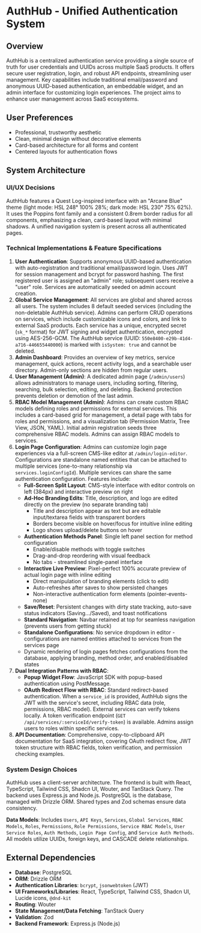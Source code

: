# AuthHub - Unified Authentication System

## Overview
AuthHub is a centralized authentication service providing a single source of truth for user credentials and UUIDs across multiple SaaS products. It offers secure user registration, login, and robust API endpoints, streamlining user management. Key capabilities include traditional email/password and anonymous UUID-based authentication, an embeddable widget, and an admin interface for customizing login experiences. The project aims to enhance user management across SaaS ecosystems.

## User Preferences
- Professional, trustworthy aesthetic
- Clean, minimal design without decorative elements
- Card-based architecture for all forms and content
- Centered layouts for authentication flows

## System Architecture
### UI/UX Decisions
AuthHub features a Quest Log-inspired interface with an "Arcane Blue" theme (light mode: HSL 248° 100% 28%; dark mode: HSL 230° 75% 62%). It uses the Poppins font family and a consistent 0.8rem border radius for all components, emphasizing a clean, card-based layout with minimal shadows. A unified navigation system is present across all authenticated pages.

### Technical Implementations & Feature Specifications
1.  **User Authentication**: Supports anonymous UUID-based authentication with auto-registration and traditional email/password login. Uses JWT for session management and bcrypt for password hashing. The first registered user is assigned an "admin" role; subsequent users receive a "user" role. Services are automatically seeded on admin account creation.
2.  **Global Service Management**: All services are global and shared across all users. The system includes 8 default seeded services (including the non-deletable AuthHub service). Admins can perform CRUD operations on services, which include customizable icons and colors, and link to external SaaS products. Each service has a unique, encrypted secret (`sk_*` format) for JWT signing and widget authentication, encrypted using AES-256-GCM. The AuthHub service (UUID: `550e8400-e29b-41d4-a716-446655440000`) is marked with `isSystem: true` and cannot be deleted.
3.  **Admin Dashboard**: Provides an overview of key metrics, service management, quick actions, recent activity logs, and a searchable user directory. Admin-only sections are hidden from regular users.
4.  **User Management (Admin)**: A dedicated admin page (`/admin/users`) allows administrators to manage users, including sorting, filtering, searching, bulk selection, editing, and deleting. Backend protection prevents deletion or demotion of the last admin.
5.  **RBAC Model Management (Admin)**: Admins can create custom RBAC models defining roles and permissions for external services. This includes a card-based grid for management, a detail page with tabs for roles and permissions, and a visualization tab (Permission Matrix, Tree View, JSON, YAML). Initial admin registration seeds three comprehensive RBAC models. Admins can assign RBAC models to services.
6.  **Login Page Configuration**: Admins can customize login page experiences via a full-screen CMS-like editor at `/admin/login-editor`. Configurations are standalone named entities that can be attached to multiple services (one-to-many relationship via `services.loginConfigId`). Multiple services can share the same authentication configuration. Features include:
    *   **Full-Screen Split Layout**: CMS-style interface with editor controls on left (384px) and interactive preview on right
    *   **Ad-Hoc Branding Edits**: Title, description, and logo are edited directly on the preview (no separate branding tab)
        - Title and description appear as text but are editable input/textarea fields with transparent borders
        - Borders become visible on hover/focus for intuitive inline editing
        - Logo shows upload/delete buttons on hover
    *   **Authentication Methods Panel**: Single left panel section for method configuration
        - Enable/disable methods with toggle switches
        - Drag-and-drop reordering with visual feedback
        - No tabs - streamlined single-panel interface
    *   **Interactive Live Preview**: Pixel-perfect 100% accurate preview of actual login page with inline editing
        - Direct manipulation of branding elements (click to edit)
        - Auto-refreshes after saves to show persisted changes
        - Non-interactive authentication form elements (pointer-events-none)
    *   **Save/Reset**: Persistent changes with dirty state tracking, auto-save status indicators (Saving.../Saved), and toast notifications
    *   **Standard Navigation**: Navbar retained at top for seamless navigation (prevents users from getting stuck)
    *   **Standalone Configurations**: No service dropdown in editor - configurations are named entities attached to services from the services page
    *   Dynamic rendering of login pages fetches configurations from the database, applying branding, method order, and enabled/disabled states
7.  **Dual Integration Patterns with RBAC**:
    *   **Popup Widget Flow**: JavaScript SDK with popup-based authentication using PostMessage.
    *   **OAuth Redirect Flow with RBAC**: Standard redirect-based authentication. When a `service_id` is provided, AuthHub signs the JWT with the service's secret, including RBAC data (role, permissions, RBAC model). External services can verify tokens locally. A token verification endpoint (`GET /api/services/:serviceId/verify-token`) is available. Admins assign users to roles within specific services.
8.  **API Documentation**: Comprehensive, copy-to-clipboard API documentation for SaaS integration, covering OAuth redirect flow, JWT token structure with RBAC fields, token verification, and permission checking examples.

### System Design Choices
AuthHub uses a client-server architecture. The frontend is built with React, TypeScript, Tailwind CSS, Shadcn UI, Wouter, and TanStack Query. The backend uses Express.js and Node.js. PostgreSQL is the database, managed with Drizzle ORM. Shared types and Zod schemas ensure data consistency.

**Data Models**: Includes `Users`, `API Keys`, `Services`, `Global Services`, `RBAC Models`, `Roles`, `Permissions`, `Role Permissions`, `Service RBAC Models`, `User Service Roles`, `Auth Methods`, `Login Page Config`, and `Service Auth Methods`. All models utilize UUIDs, foreign keys, and CASCADE delete relationships.

## External Dependencies
*   **Database**: PostgreSQL
*   **ORM**: Drizzle ORM
*   **Authentication Libraries**: `bcrypt`, `jsonwebtoken` (JWT)
*   **UI Frameworks/Libraries**: React, TypeScript, Tailwind CSS, Shadcn UI, Lucide icons, `@dnd-kit`
*   **Routing**: Wouter
*   **State Management/Data Fetching**: TanStack Query
*   **Validation**: Zod
*   **Backend Framework**: Express.js (Node.js)